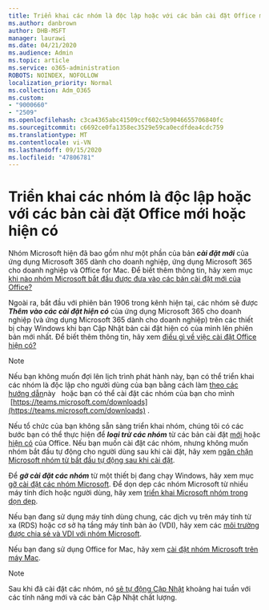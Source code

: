 ```yaml
---
title: Triển khai các nhóm là độc lập hoặc với các bản cài đặt Office mới hoặc hiện có
ms.author: danbrown
author: DHB-MSFT
manager: laurawi
ms.date: 04/21/2020
ms.audience: Admin
ms.topic: article
ms.service: o365-administration
ROBOTS: NOINDEX, NOFOLLOW
localization_priority: Normal
ms.collection: Adm_O365
ms.custom:
- "9000660"
- "2509"
ms.openlocfilehash: c3ca4365abc41509ccf602c5b9046655706840fc
ms.sourcegitcommit: c6692ce0fa1358ec3529e59ca0ecdfdea4cdc759
ms.translationtype: MT
ms.contentlocale: vi-VN
ms.lasthandoff: 09/15/2020
ms.locfileid: "47806781"
---
```

# <a name="deploying-teams-as-standalone-or-with-new-or-existing-office-installations"></a>Triển khai các nhóm là độc lập hoặc với các bản cài đặt Office mới hoặc hiện có

Nhóm Microsoft hiện đã bao gồm như một phần của bản ***cài đặt mới*** của ứng dụng Microsoft 365 dành cho doanh nghiệp, ứng dụng Microsoft 365 cho doanh nghiệp và Office for Mac. Để biết thêm thông tin, hãy xem mục [khi nào nhóm Microsoft bắt đầu được đưa vào các bản cài đặt mới của Office?](https://docs.microsoft.com/deployoffice/teams-install#when-will-microsoft-teams-start-being-included-with-new-installations-of-microsoft-365-apps)

Ngoài ra, bắt đầu với phiên bản 1906 trong kênh hiện tại, các nhóm sẽ được ***Thêm vào các cài đặt hiện có*** của ứng dụng Microsoft 365 cho doanh nghiệp (và ứng dụng Microsoft 365 dành cho doanh nghiệp) trên các thiết bị chạy Windows khi bạn Cập Nhật bản cài đặt hiện có của mình lên phiên bản mới nhất. Để biết thêm thông tin, hãy xem [điều gì về việc cài đặt Office hiện có?](https://docs.microsoft.com/deployoffice/teams-install#what-about-existing-installations-of-microsoft-365-apps)

> [!NOTE]
> Nếu bạn không muốn đợi lên lịch trình phát hành này, bạn có thể triển khai các nhóm là độc lập cho người dùng của bạn bằng cách làm [theo các hướng dẫn](https://docs.microsoft.com/MicrosoftTeams/msi-deployment)này   hoặc bạn có thể cài đặt các nhóm của bạn cho mình  [https://teams.microsoft.com/downloads](https://teams.microsoft.com/downloads) .

Nếu tổ chức của bạn không sẵn sàng triển khai nhóm, chúng tôi có các bước bạn có thể thực hiện để ***loại trừ các nhóm*** từ các bản cài đặt [mới](https://docs.microsoft.com/deployoffice/teams-install#how-to-exclude-microsoft-teams-from-new-installations-of-microsoft-365-apps) hoặc [hiện có](https://docs.microsoft.com/deployoffice/teams-install#use-group-policy-to-control-the-installation-of-microsoft-teams) của Office. Nếu bạn muốn cài đặt các nhóm, nhưng không muốn nhóm bắt đầu tự động cho người dùng sau khi cài đặt, hãy xem [ngăn chặn Microsoft nhóm từ bắt đầu tự động sau khi cài đặt](https://docs.microsoft.com/deployoffice/teams-install#use-group-policy-to-prevent-microsoft-teams-from-starting-automatically-after-installation).

Để ***gỡ cài đặt các nhóm*** từ một thiết bị đang chạy Windows, hãy xem mục [gỡ cài đặt các nhóm Microsoft](https://support.office.com/article/3b159754-3c26-4952-abe7-57d27f5f4c81). Để dọn dẹp các nhóm Microsoft từ nhiều máy tính đích hoặc người dùng, hãy xem [triển khai Microsoft nhóm trong dọn dẹp](https://docs.microsoft.com/microsoftteams/scripts/powershell-script-teams-deployment-clean-up).

Nếu bạn đang sử dụng máy tính dùng chung, các dịch vụ trên máy tính từ xa (RDS) hoặc cơ sở hạ tầng máy tính bàn ảo (VDI), hãy xem các [môi trường được chia sẻ và VDI với nhóm Microsoft](https://docs.microsoft.com/deployoffice/teams-install#shared-computer-and-vdi-environments-with-microsoft-teams).

Nếu bạn đang sử dụng Office for Mac, hãy xem [cài đặt nhóm Microsoft trên máy Mac](https://docs.microsoft.com/deployoffice/teams-install#microsoft-teams-installations-on-a-mac).

> [!NOTE]
> Sau khi đã cài đặt các nhóm, nó [sẽ tự động Cập Nhật](https://docs.microsoft.com/deployoffice/teams-install#feature-and-quality-updates-for-microsoft-teams) khoảng hai tuần với các tính năng mới và các bản Cập Nhật chất lượng. 